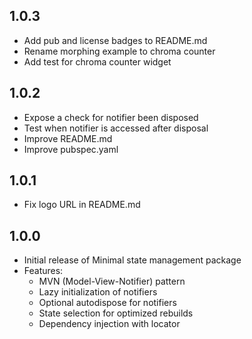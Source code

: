 ## 1.0.3

* Add pub and license badges to README.md
* Rename morphing example to chroma counter
* Add test for chroma counter widget

## 1.0.2

* Expose a check for notifier been disposed
* Test when notifier is accessed after disposal
* Improve README.md
* Improve pubspec.yaml

## 1.0.1

* Fix logo URL in README.md

## 1.0.0

* Initial release of Minimal state management package
* Features:
  * MVN (Model-View-Notifier) pattern
  * Lazy initialization of notifiers
  * Optional autodispose for notifiers
  * State selection for optimized rebuilds
  * Dependency injection with locator
